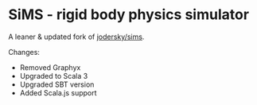 # SiMS - rigid body physics simulator

A leaner & updated fork of [jodersky/sims](https://github.com/jodersky/sims).  

Changes:
- Removed Graphyx
- Upgraded to Scala 3
- Upgraded SBT version
- Added Scala.js support
